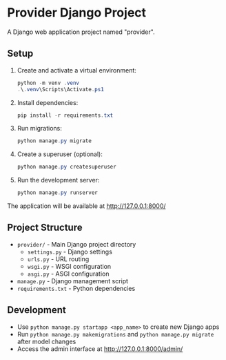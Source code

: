 # Provider Django Project

A Django web application project named "provider".

## Setup

1. Create and activate a virtual environment:
   ```powershell
   python -m venv .venv
   .\.venv\Scripts\Activate.ps1
   ```

2. Install dependencies:
   ```powershell
   pip install -r requirements.txt
   ```

3. Run migrations:
   ```powershell
   python manage.py migrate
   ```

4. Create a superuser (optional):
   ```powershell
   python manage.py createsuperuser
   ```

5. Run the development server:
   ```powershell
   python manage.py runserver
   ```

The application will be available at http://127.0.0.1:8000/

## Project Structure

- `provider/` - Main Django project directory
  - `settings.py` - Django settings
  - `urls.py` - URL routing
  - `wsgi.py` - WSGI configuration
  - `asgi.py` - ASGI configuration
- `manage.py` - Django management script
- `requirements.txt` - Python dependencies

## Development

- Use `python manage.py startapp <app_name>` to create new Django apps
- Run `python manage.py makemigrations` and `python manage.py migrate` after model changes
- Access the admin interface at http://127.0.0.1:8000/admin/